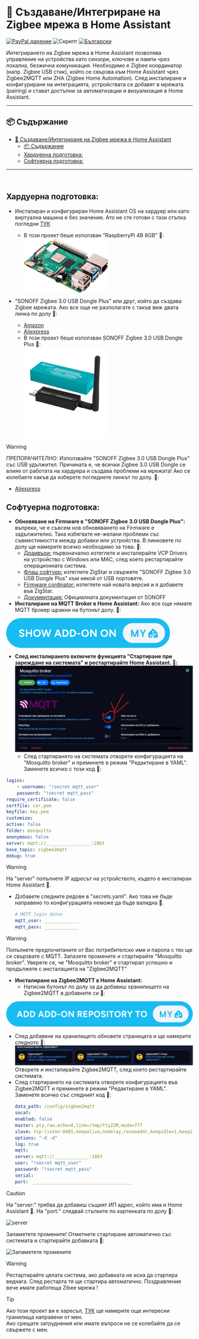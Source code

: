 # 🛜 Създаване/Интегриране на Zigbee мрежа в Home Assistant
[![PayPal дарение](https://img.shields.io/badge/PayPal-Дари-синьо?logo=paypal)](https://www.paypal.com/donate/?hosted_button_id=AAWFZVF2XCP5A)
![Скрипт](https://img.shields.io/badge/logo-yaml-green?logo=yaml)
[![Български](https://img.shields.io/badge/Български-език-green?logo=translate&labelColor=gray&style=flat-square&link=https://example.com/bg)](BG.md)

Интегрирането на Zigbee мрежа в Home Assistant позволява управление на устройства като сензори, ключове и лампи чрез локална, безжична комуникация. Необходимо е Zigbee координатор (напр. Zigbee USB стик), който се свързва към Home Assistant чрез Zigbee2MQTT или ZHA (Zigbee Home Automation). След инсталиране и конфигуриране на интеграцията, устройствата се добавят в мрежата (pairing) и стават достъпни за автоматизации и визуализация в Home Assistant.

---

## 📦 Съдържание

- [🛜 Създаване/Интегриране на Zigbee мрежа в Home Assistant](#-създаванеинтегриране-на-zigbee-мрежа-в-home-assistant)
  - [📦 Съдържание](#-съдържание)
  - [Хардуерна подготовка:](#хардуерна-подготовка)
  - [Софтуерна подготовка:](#софтуерна-подготовка)

---

<br>

##  Хардуерна подготовка:

- Инсталиран и конфигуриран Home Assistant OS на хардуер или като виртуална машина е без значение. Ато не сте готови с тази стъпка погледни [ТУК](https://www.home-assistant.io/installation/)
  - В този проект беше използван "RaspberryPi 4B 8GB" 🔽:<br> <img align="center" src="/img/RASP PI 4B.png" width="50%" height="50%">


- "SONOFF Zigbee 3.0 USB Dongle Plus" или друг, който да създава Zigbee мрежата. Ако все още не разполагате с такъв виж двата линка по долу 🔽:
  - [Amazon](https://www.amazon.de/dp/B09KZX4WSB?ref=ppx_yo2ov_dt_b_fed_asin_title)
  - [Aliexpress](https://de.aliexpress.com/item/1005004266559661.html?spm=a2g0o.productlist.main.1.29cfYELkYELkj7&algo_pvid=d6c4c86f-f945-433c-addd-962a0da0c955&algo_exp_id=d6c4c86f-f945-433c-addd-962a0da0c955-0&pdp_npi=4%40dis%21EUR%2138.16%2120.99%21%21%2140.55%2122.30%21%402103890117306177577828936efd34%2112000028571354347%21sea%21DE%21749630241%21X&curPageLogUid=DHGOVitBimE5&utparam-url=scene%3Asearch%7Cquery_from%3A) 
  - В този проект беше използван SONOFF Zigbee 3.0 USB Dongle Plus 🔽: <br> <img align="center" src="/img/Sonoff zigbee3.0 Dongel.png" width="50%" height="50%">
> [!WARNING]
>ПРЕПОРАЧИТЕЛНО: Използвайте  "SONOFF Zigbee 3.0 USB Dongle Plus" със USB удължител. Причината е, че всички Zigbee 3.0 USB Dongle се влияе от работата на хардуера и създава проблеми на мрежата! Ако се колебаете какъв да изберете погледнете линкът по долу. 🔽:
>    - [Aliexpress](https://de.aliexpress.com/item/1005007442670601.html?spm=a2g0o.order_list.order_list_main.75.6e4f5c5f9wWYJ0&gatewayAdapt=glo2deu)
## Софтуерна подготовка:
- **Обновяване на Firmware в "SONOFF Zigbee 3.0 USB Dongle Plus":** въпреки, че е съвсем нов обновяването на Firmware е задължително. Така избягвате не-желани проблеми със съвместимостта между добавки или устройства. В линковете по долу ще намерите всичко необходимо за това. 🔽:
  - [Драивъри:](https://www.silabs.com/developer-tools/usb-to-uart-bridge-vcp-drivers?tab=downloads) първоначално изтеглете и инсталирайте VCP Drivers на устройство с Windows или MAC, след което рестартирайте операционната система.
  - [Флаш софтуер:](https://zig-star.com/radio-docs/quick-start/#5have-fun) изтеглете ZigStar и свържете "SONOFF Zigbee 3.0 USB Dongle Plus" към някой от USB портовете.
  - [Firmware cordinator:](https://github.com/Koenkk/Z-Stack-firmware/tree/master/coordinator/Z-Stack_3.x.0/bin) изтеглете най новата версия и я добавете във ZigStar.
  - [Документация:](https://sonoff.tech/wp-content/uploads/2022/11/SONOFF-Zigbee-3.0-USB-dongle-plus-firmware-flashing-.pdf) Официалната документация от SONOFF
- **Инсталиране на MQTT Broker в Home Assistant:** Ако все още нямате MQTT брокер щракни на бутонът долу. 🔽:<br>
<a href="https://my.home-assistant.io/redirect/supervisor_addon/?addon=core_mosquitto">
    <img align="center" src="/img/button ADD-ON ON.svg" >
</a><br>

- **След инсталирането включете функцията "Стартиране при зареждане на системата" и рестартирайте Home Assistant. 🔽:**
![Стартиране при зареждане на системата](/img/mqtt_autostart.png)
  - След стартирането на системата отворете конфигурацията на "Mosquitto broker" и преминете в режим "Редактиране в YAML". Заменете всичко с този код 🔽:

```yaml
logins:
    - username: "!secret mqtt_user"
    password: "!secret mqtt_pass"
require_certificate: false
certfile: cer.pem
keyfile: key.pem
customize:
active: false
folder: mosquitto
anonymous: false
server: mqtt://_________________:1883
base_topic: zigbee2mqtt
debug: true
```
> [!WARNING]
>На "server" попълнете IP адресът на устройството, където е инсталиран Home Assistant 🔼.
  - Добавете следните редове в "secrets.yaml". Ако това не бъде направено то конфигурацията неможе да бъде валидна 🔽.

    ```yaml
    # MQTT login daten
    mqtt_user: _____________
    mqtt_pass: _____________
    ```

> [!WARNING]
>Попълнете предпочитаните от Вас потребителско име и парола  с тях ще се свързвате с MQTT. Запазете промените и стартирайте "Mosquitto broker". Уверете се, че "Mosquitto broker" е стартирал успешно и продължете с инсталацията на "Zigbee2MQTT"
- **Инсталиране на Zigbee2MQTT в Home Assistant:**
  - Натисни бутонът по долу за да добавиш хранилището на Zigbee2MQTT в добавките си 🔽:

[![repo](/img/button%20ADD%20ADD-ON%20REPOSITORY%20TO%20MY.svg)](https://my.home-assistant.io/redirect/supervisor_add_addon_repository/?repository_url=https%3A%2F%2Fgithub.com%2Fzigbee2mqtt%2Fhassio-zigbee2mqtt)
  - След добавяне на хранилището обновете страницата и ще намерите следното 🔽:
![repoo](/img/zigbee2mqtt_repo.png)
Отворете и инсталирайте Zigbee2MQTT, след което рестартирайте системата.
  - След стартирането на системата отворете конфигурацията във Zigbee2MQTT и преминете в режим "Редактиране в YAML". Заменете всичко със следният код 🔽:
    ```yaml
    data_path: /config/zigbee2mqtt
    socat:
    enabled: false
    master: pty,raw,echo=0,link=/tmp/ttyZ2M,mode=777
    slave: tcp-listen:8485,keepalive,nodelay,reuseaddr,keepidle=1,keepintvl=1,keepcnt=5
    options: "-d -d"
    log: true
    mqtt:
    server: mqtt://_____________:1883  
    user: "!secret mqtt_user"
    password: "!secret mqtt_pass"
    serial:
    port: ______________________________________
    ``` 
> [!CAUTION]
>На "server:" трябва да добавиш същият ИП адрес, който има и Home Assistant 🔼. На "port:" следвай стъпките по картинката по долу  🔽:
>
>![server](/img/patch_usb_port002.gif)
>
>Запаметете промените! Отметнете стартиране автоматично със системата и стартирайте добавката 🔽:
>
>![Запаметете промените](/img/Zegbee_save_and_start.gif)

> [!WARNING]
> Рестартирайте цялата система, ако добавката не иска да стартира веднага. След рестарта тя ще стартира автоматично.
> Поздравления вече имате работеща Zibee мрежа !

> [!TIP]
> Ако този проект ви е харесъл, [ТУК](https://github.com/Bacard1?tab=repositories) ще намерите още интересни гранилища направени от мен.<br>
> Ако срещате затруднения или имате въпроси не се колебайте да се свържете с мен.
